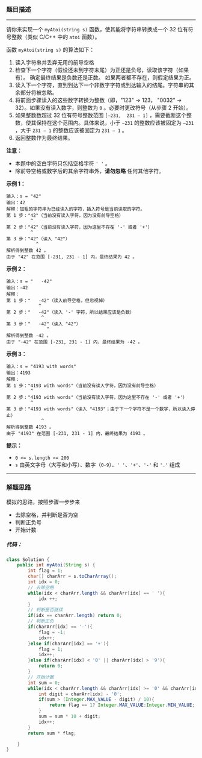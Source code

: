 ### 题目描述

----

请你来实现一个 `myAtoi(string s)` 函数，使其能将字符串转换成一个 32 位有符号整数（类似 C/C++ 中的 `atoi` 函数）。

函数 `myAtoi(string s)` 的算法如下：

1.  读入字符串并丢弃无用的前导空格
2.  检查下一个字符（假设还未到字符末尾）为正还是负号，读取该字符（如果有）。 确定最终结果是负数还是正数。 如果两者都不存在，则假定结果为正。
3.  读入下一个字符，直到到达下一个非数字字符或到达输入的结尾。字符串的其余部分将被忽略。
4.  将前面步骤读入的这些数字转换为整数（即，"123" -> 123， "0032" -> 32）。如果没有读入数字，则整数为 `0` 。必要时更改符号（从步骤 2 开始）。
5.  如果整数数超过 32 位有符号整数范围 `[−231,  231 − 1]` ，需要截断这个整数，使其保持在这个范围内。具体来说，小于 `−231` 的整数应该被固定为 `−231` ，大于 `231 − 1` 的整数应该被固定为 `231 − 1` 。
6.  返回整数作为最终结果。

**注意：**

-   本题中的空白字符只包括空格字符 `' '` 。
-   除前导空格或数字后的其余字符串外，**请勿忽略** 任何其他字符。

**示例 1：**

```
输入：s = "42"
输出：42
解释：加粗的字符串为已经读入的字符，插入符号是当前读取的字符。
第 1 步："42"（当前没有读入字符，因为没有前导空格）
         ^
第 2 步："42"（当前没有读入字符，因为这里不存在 '-' 或者 '+'）
         ^
第 3 步："42"（读入 "42"）
           ^
解析得到整数 42 。
由于 "42" 在范围 [-231, 231 - 1] 内，最终结果为 42 。
```

**示例 2：**

```
输入：s = "   -42"
输出：-42
解释：
第 1 步："   -42"（读入前导空格，但忽视掉）
            ^
第 2 步："   -42"（读入 '-' 字符，所以结果应该是负数）
             ^
第 3 步："   -42"（读入 "42"）
               ^
解析得到整数 -42 。
由于 "-42" 在范围 [-231, 231 - 1] 内，最终结果为 -42 。

```

**示例 3：**

```
输入：s = "4193 with words"
输出：4193
解释：
第 1 步："4193 with words"（当前没有读入字符，因为没有前导空格）
         ^
第 2 步："4193 with words"（当前没有读入字符，因为这里不存在 '-' 或者 '+'）
         ^
第 3 步："4193 with words"（读入 "4193"；由于下一个字符不是一个数字，所以读入停止）
             ^
解析得到整数 4193 。
由于 "4193" 在范围 [-231, 231 - 1] 内，最终结果为 4193 。

```

**提示：**

-   `0 <= s.length <= 200`
-   `s` 由英文字母（大写和小写）、数字（`0-9`）、`' '`、`'+'`、`'-'` 和 `'.'` 组成



---

### 解题思路

模拟的思路，按照步骤一步步来

- 去除空格，并判断是否为空
- 判断正负号
- 开始计数

##### 代码：

```java
class Solution {
    public int myAtoi(String s) {
        int flag = 1;
        char[] charArr = s.toCharArray();
        int idx = 0;
        // 去除空格
        while(idx < charArr.length && charArr[idx] == ' '){
            idx ++;
        }
        // 判断是否继续
        if(idx == charArr.length) return 0;
        // 判断正负
        if(charArr[idx] == '-'){
            flag = -1;
            idx++;
        }else if(charArr[idx] == '+'){
            flag = 1;
            idx++;
        }else if(charArr[idx] < '0' || charArr[idx] > '9'){
            return 0;
        }
        // 开始计数
        int sum = 0;
        while(idx < charArr.length && charArr[idx] >= '0' && charArr[idx] <= '9'){
            int digit = charArr[idx] - '0';
            if(sum > (Integer.MAX_VALUE - digit) / 10){
                return flag == 1? Integer.MAX_VALUE:Integer.MIN_VALUE;
            }
            sum = sum * 10 + digit;
            idx++;
        }
        return sum * flag;

    }
}
```

